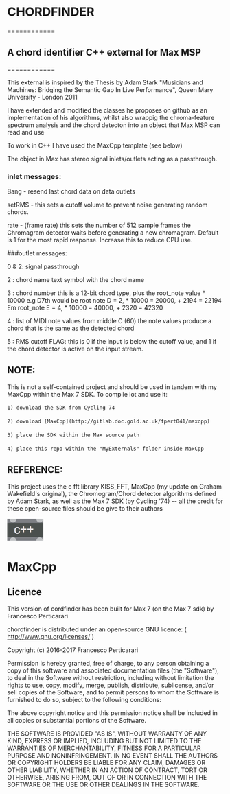 # CHORDFINDER
============

## A chord identifier C++ external for Max MSP
============


This external is inspired by the Thesis by Adam Stark "Musicians and Machines: Bridging the Semantic Gap In Live Performance", Queen Mary University - London 2011


I have extended and modified the classes he proposes on github as an implementation of his algorithms, whilst also wrappig the chroma-feature spectrum analysis and the chord detecton into an object that Max MSP can read and use


To work in C++ I have used the MaxCpp template (see below)


The object in Max has stereo signal inlets/outlets acting as a passthrough. 


### inlet messages: 

Bang - resend last chord data on data outlets 

setRMS <float> - this sets a cutoff volume to prevent noise generating random chords.

rate <int> - (frame rate) this sets the number of 512 sample frames the Chromagram detector waits before generating a new chromagram. Default is 1 for the most rapid response. Increase this to reduce CPU use. 


###outlet messages:

0 & 2: signal passthrough 

2 : chord name text symbol with the chord name 

3 : chord number this is a 12-bit chord type, plus the root_note value * 10000
e.g D7th would be root note D = 2, * 10000 = 20000, + 2194 = 22194 Em root_note E = 4, * 10000 = 40000, + 2320 = 42320

4 : list of MIDI note values from middle C (60) the note values produce a chord that is the same as the detected chord

5 : RMS cutoff FLAG: this is 0 if the input is below the cutoff value, and 1 if the chord detector is active on the input stream.



## NOTE: 
This is not a self-contained project and should be used in tandem with my MaxCpp within the Max 7 SDK.
To compile iot and use it:

    1) download the SDK from Cycling 74

    2) download [MaxCpp](http://gitlab.doc.gold.ac.uk/fpert041/maxcpp) 

    3) place the SDK within the Max source path

    4) place this repo within the "MyExternals" folder inside MaxCpp



## REFERENCE: 
This project uses the c fft library KISS_FFT, MaxCpp (my update on Graham Wakefield's original), the Chromogram/Chord detector algorithms defined by Adam Stark, as well as the Max 7 SDK (by Cycling '74) -- all the credit for these open-source files should be give to their authors




![logo](maxcpp.png) 

MaxCpp
==========================

## Licence

This version of cordfinder has been built for Max 7 (on the Max 7 sdk) by Francesco Perticarari


chordfinder is distributed under an open-source GNU licence:
( http://www.gnu.org/licenses/ )


Copyright (c) 2016-2017 Francesco Perticarari

Permission is hereby granted, free of charge, to any person obtaining a copy
of this software and associated documentation files (the "Software"), to deal
in the Software without restriction, including without limitation the rights
to use, copy, modify, merge, publish, distribute, sublicense, and/or sell
copies of the Software, and to permit persons to whom the Software is
furnished to do so, subject to the following conditions:

The above copyright notice and this permission notice shall be included in
all copies or substantial portions of the Software.

THE SOFTWARE IS PROVIDED "AS IS", WITHOUT WARRANTY OF ANY KIND, EXPRESS OR
IMPLIED, INCLUDING BUT NOT LIMITED TO THE WARRANTIES OF MERCHANTABILITY,
FITNESS FOR A PARTICULAR PURPOSE AND NONINFRINGEMENT. IN NO EVENT SHALL THE
AUTHORS OR COPYRIGHT HOLDERS BE LIABLE FOR ANY CLAIM, DAMAGES OR OTHER
LIABILITY, WHETHER IN AN ACTION OF CONTRACT, TORT OR OTHERWISE, ARISING FROM,
OUT OF OR IN CONNECTION WITH THE SOFTWARE OR THE USE OR OTHER DEALINGS IN
THE SOFTWARE.
